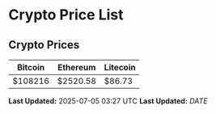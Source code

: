 # Crypto Price List

## Crypto Prices
| Bitcoin | Ethereum | Litecoin |
| ------- | -------- | -------- |
| $108216 | $2520.58 | $86.73 |
**Last Updated:** 2025-07-05 03:27 UTC
**Last Updated:** $DATE$
